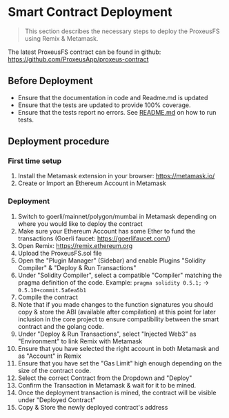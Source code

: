 # Smart Contract Deployment

> This section describes the necessary steps to deploy the ProxeusFS using Remix & Metamask.

The latest ProxeusFS contract can be found in github: https://github.com/ProxeusApp/proxeus-contract

## Before Deployment
 * Ensure that the documentation in code and Readme.md is updated
 * Ensure that the tests are updated to provide 100% coverage. 
 * Ensure that the tests report no errors. See [README.md](https://github.com/ProxeusApp/proxeus-contract/blob/master/README.md) on how to run tests.

## Deployment procedure

### First time setup
 1. Install the Metamask extension in your browser: https://metamask.io/
 2. Create or Import an Ethereum Account in Metamask

### Deployment
 1. Switch to goerli/mainnet/polygon/mumbai in Metamask depending on where you would like to deploy the contract
 2. Make sure your Ethereum Account has some Ether to fund the transactions (Goerli faucet: https://goerlifaucet.com/)
 3. Open Remix: https://remix.ethereum.org
 4. Upload the ProxeusFS.sol file
 5. Open the "Plugin Manager" (Sidebar) and enable Plugins "Solidity Compiler" & "Deploy & Run Transactions"
 6. Under "Solidity Compiler", select a compatible "Compiler" matching the pragma definition of the code. Example: `pragma solidity 0.5.1;` -> `0.5.10+commit.5a6ea5b1`
 7. Compile the contract
 8. Note that if you made changes to the function signatures you should copy & store the ABI (available after compilation) at this point for later inclusion in the core project to ensure compatibility between the smart contract and the golang code.
 9. Under "Deploy & Run Transactions", select "Injected Web3" as "Environment" to link Remix with Metamask
 10. Ensure that you have selected the right account in both Metamask and as "Account" in Remix
 11. Ensure that you have set the "Gas Limit" high enough depending on the size of the contract code.
 12. Select the correct Contract from the Dropdown and "Deploy"
 13. Confirm the Transaction in Metamask & wait for it to be mined.
 14. Once the deployment transaction is mined, the contract will be visible under "Deployed Contract"
 15. Copy & Store the newly deployed contract's address
